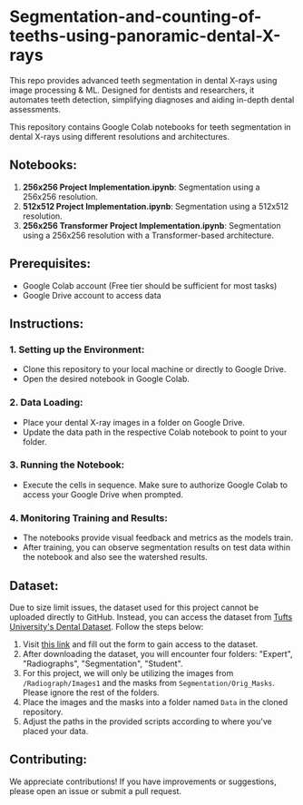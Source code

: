 # Segmentation-and-counting-of-teeths-using-panoramic-dental-X-rays

This repo provides advanced teeth segmentation in dental X-rays using image processing &amp; ML. Designed for dentists and researchers, it automates teeth detection, simplifying diagnoses and aiding in-depth dental assessments.

This repository contains Google Colab notebooks for teeth segmentation in dental X-rays using different resolutions and architectures.

## Notebooks:

1. **256x256 Project Implementation.ipynb**: Segmentation using a 256x256 resolution.
2. **512x512 Project Implementation.ipynb**: Segmentation using a 512x512 resolution.
3. **256x256 Transformer Project Implementation.ipynb**: Segmentation using a 256x256 resolution with a Transformer-based architecture.

## Prerequisites:

- Google Colab account (Free tier should be sufficient for most tasks)
- Google Drive account to access data

## Instructions:

### 1. Setting up the Environment:
   - Clone this repository to your local machine or directly to Google Drive.
   - Open the desired notebook in Google Colab.

### 2. Data Loading:
   - Place your dental X-ray images in a folder on Google Drive.
   - Update the data path in the respective Colab notebook to point to your folder.

### 3. Running the Notebook:
   - Execute the cells in sequence. Make sure to authorize Google Colab to access your Google Drive when prompted.

### 4. Monitoring Training and Results:
   - The notebooks provide visual feedback and metrics as the models train.
   - After training, you can observe segmentation results on test data within the notebook and also see the watershed results.

## Dataset:

Due to size limit issues, the dataset used for this project cannot be uploaded directly to GitHub. Instead, you can access the dataset from [Tufts University's Dental Dataset](http://tdd.ece.tufts.edu/). Follow the steps below:

1. Visit [this link](http://tdd.ece.tufts.edu/) and fill out the form to gain access to the dataset.
2. After downloading the dataset, you will encounter four folders: "Expert", "Radiographs", "Segmentation", "Student".
3. For this project, we will only be utilizing the images from `/Radiograph/Images1` and the masks from `Segmentation/Orig_Masks`. Please ignore the rest of the folders.
4. Place the images and the masks into a folder named `Data` in the cloned repository.
5. Adjust the paths in the provided scripts according to where you've placed your data.

## Contributing:

We appreciate contributions! If you have improvements or suggestions, please open an issue or submit a pull request.
